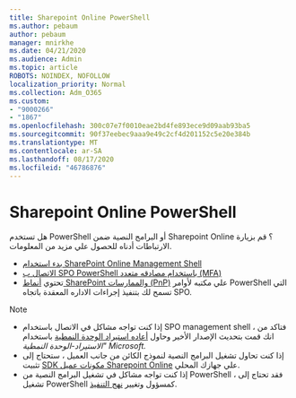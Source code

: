 ```yaml
---
title: Sharepoint Online PowerShell
ms.author: pebaum
author: pebaum
manager: mnirkhe
ms.date: 04/21/2020
ms.audience: Admin
ms.topic: article
ROBOTS: NOINDEX, NOFOLLOW
localization_priority: Normal
ms.collection: Adm_O365
ms.custom:
- "9000266"
- "1867"
ms.openlocfilehash: 300c07e7f0010eae2bd4fe893ece9d09aab93ba5
ms.sourcegitcommit: 90f37eebec9aaa9e49c2cf4d201152c5e20e384b
ms.translationtype: MT
ms.contentlocale: ar-SA
ms.lasthandoff: 08/17/2020
ms.locfileid: "46786876"
---
```

# <a name="sharepoint-online-powershell"></a>Sharepoint Online PowerShell

هل تستخدم PowerShell أو البرامج النصية ضمن Sharepoint Online ؟ قم بزيارة الارتباطات أدناه للحصول علي مزيد من المعلومات.
- [بدء استخدام SharePoint Online Management Shell](https://docs.microsoft.com/powershell/sharepoint/sharepoint-online/connect-sharepoint-online?view=sharepoint-ps)
- [الاتصال ب SPO PowerShell باستخدام مصادقه متعدد (MFA)](https://docs.microsoft.com/powershell/sharepoint/sharepoint-online/connect-sharepoint-online?view=sharepoint-ps#to-connect-with-multifactor-authentication-mfa)
- تحتوي [أنماط SharePoint والممارسات (PnP)](https://docs.microsoft.com/powershell/sharepoint/sharepoint-pnp/sharepoint-pnp-cmdlets?view=sharepoint-ps) علي مكتبه لأوامر PowerShell التي تسمح لك بتنفيذ إجراءات الاداره المعقدة باتجاه SPO.

> [!NOTE]
> - إذا كنت تواجه مشاكل في الاتصال باستخدام SPO management shell ، فتاكد من انك قمت بتحديث الإصدار الأخير وحاول [أعاده استيراد الوحدة النمطية](https://docs.microsoft.com/powershell/developer/module/importing-a-powershell-module) باستخدام *"الاستيراد-الوحدة النمطية Microsoft.*
> - إذا كنت تحاول تشغيل البرامج النصية لنموذج الكائن من جانب العميل ، ستحتاج إلى تثبيت [SDK مكونات عميل Sharepoint Online](https://www.microsoft.com/download/details.aspx?id=42038) علي جهازك المحلي.
> - إذا كنت تواجه مشاكل في تشغيل البرامج النصية من PowerShell ، فقد تحتاج إلى تشغيل PowerShell كمسؤول وتغيير [نهج التنفيذ](https://docs.microsoft.com/powershell/module/microsoft.powershell.core/about/about_execution_policies?view=powershell-6).